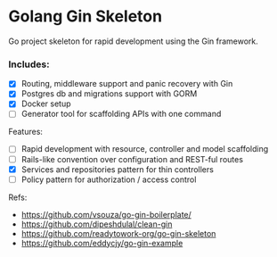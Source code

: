 # Golang Gin Skeleton

Go project skeleton for rapid development using the Gin framework.

### Includes:
- [x] Routing, middleware support and panic recovery with Gin
- [x] Postgres db and migrations support with GORM
- [x] Docker setup
- [ ] Generator tool for scaffolding APIs with one command 

Features:
- [ ] Rapid development with resource, controller and model scaffolding
- [ ] Rails-like convention over configuration and REST-ful routes
- [x] Services and repositories pattern for thin controllers
- [ ] Policy pattern for authorization / access control

Refs:
- https://github.com/vsouza/go-gin-boilerplate/
- https://github.com/dipeshdulal/clean-gin
- https://github.com/readytowork-org/go-gin-skeleton
- https://github.com/eddycjy/go-gin-example


